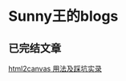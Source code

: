 # Sunny王的blogs

## 已完结文章

[html2canvas 用法及踩坑实录](https://github.com/sunnywanggit/articles/blob/master/html2canvas%20%E7%94%A8%E6%B3%95%E5%8F%8A%E8%B8%A9%E5%9D%91%E5%AE%9E%E5%BD%95/html2canvas%20%E7%94%A8%E6%B3%95%E5%8F%8A%E9%83%A8%E5%88%86%E8%B8%A9%E5%9D%91%E5%AE%9E%E5%BD%95.md)

